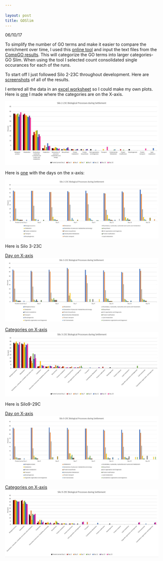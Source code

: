 ```yaml
---

layout: post
title: GOSlim 
---
```


06/10/17

To simplify the number of GO terms and make it easier to compare the enrichment over time, I used this [online tool](https://www.animalgenome.org/cgi-bin/util/gotreen) and input the text files from the [CompGO results](https://github.com/RobertsLab/project-pacific.oyster-larvae/tree/master/DDA_2016/Compgo_results). This will categorize the GO terms into larger categories- GO Slim. When using the tool I selected count consolidated single occurances for each of the runs. 

To start off I just followed Silo 2-23C throughout development. Here are [screenshots](https://github.com/RobertsLab/project-pacific.oyster-larvae/tree/master/DDA_2016/GO_slim) of all of the results.

I entered all the data in an [excel worksheet](https://github.com/RobertsLab/project-pacific.oyster-larvae/blob/master/DDA_2016/Compgo_results/CompGOSilo2.xlsx) so I could make my own plots. Here is [one](https://raw.githubusercontent.com/RobertsLab/project-pacific.oyster-larvae/master/DDA_2016/GO_slim/Silo2-23C.JPG) I made where the categories are on the X-axis.

![im](https://raw.githubusercontent.com/RobertsLab/project-pacific.oyster-larvae/master/DDA_2016/GO_slim/Silo2-23C.JPG)

Here is [one](https://raw.githubusercontent.com/RobertsLab/project-pacific.oyster-larvae/master/DDA_2016/GO_slim/Silo2-23CDayX-axis.JPG) with the days on the x-axis:

![im](https://raw.githubusercontent.com/RobertsLab/project-pacific.oyster-larvae/master/DDA_2016/GO_slim/Silo2-23CDayX-axis.JPG)

Here is Silo 3-23C

[Day on X-axis](https://raw.githubusercontent.com/RobertsLab/project-pacific.oyster-larvae/master/DDA_2016/GO_slim/Silo3-23CDayX-axis.JPG)
![im](https://raw.githubusercontent.com/RobertsLab/project-pacific.oyster-larvae/master/DDA_2016/GO_slim/Silo3-23CDayX-axis.JPG)

[Categories on X-axis](https://raw.githubusercontent.com/RobertsLab/project-pacific.oyster-larvae/master/DDA_2016/GO_slim/Silo3-23C.JPG)
![im](https://raw.githubusercontent.com/RobertsLab/project-pacific.oyster-larvae/master/DDA_2016/GO_slim/Silo3-23C.JPG)

Here is Silo9-29C

[Day on X-axis](https://raw.githubusercontent.com/RobertsLab/project-pacific.oyster-larvae/master/DDA_2016/GO_slim/Silo9-29CDayX-axis.JPG)
![im](https://raw.githubusercontent.com/RobertsLab/project-pacific.oyster-larvae/master/DDA_2016/GO_slim/Silo9-29CDayX-axis.JPG)

[Categories on X-axis](https://raw.githubusercontent.com/RobertsLab/project-pacific.oyster-larvae/master/DDA_2016/GO_slim/Silo9-29C.JPG)
![im](https://raw.githubusercontent.com/RobertsLab/project-pacific.oyster-larvae/master/DDA_2016/GO_slim/Silo9-29C.JPG)
